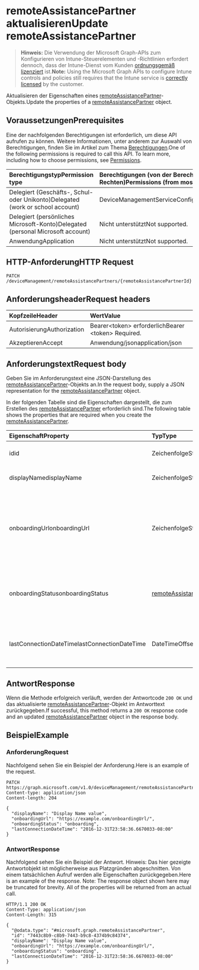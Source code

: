 # <a name="update-remoteassistancepartner"></a><span data-ttu-id="3f422-101">remoteAssistancePartner aktualisieren</span><span class="sxs-lookup"><span data-stu-id="3f422-101">Update remoteAssistancePartner</span></span>

> <span data-ttu-id="3f422-102">**Hinweis:** Die Verwendung der Microsoft Graph-APIs zum Konfigurieren von Intune-Steuerelementen und -Richtlinien erfordert dennoch, dass der Intune-Dienst vom Kunden [ordnungsgemäß lizenziert](https://go.microsoft.com/fwlink/?linkid=839381) ist.</span><span class="sxs-lookup"><span data-stu-id="3f422-102">**Note:** Using the Microsoft Graph APIs to configure Intune controls and policies still requires that the Intune service is [correctly licensed](https://go.microsoft.com/fwlink/?linkid=839381) by the customer.</span></span>

<span data-ttu-id="3f422-103">Aktualisieren der Eigenschaften eines [remoteAssistancePartner](../resources/intune_remoteassistance_remoteassistancepartner.md)-Objekts.</span><span class="sxs-lookup"><span data-stu-id="3f422-103">Update the properties of a [remoteAssistancePartner](../resources/intune_remoteassistance_remoteassistancepartner.md) object.</span></span>
## <a name="prerequisites"></a><span data-ttu-id="3f422-104">Voraussetzungen</span><span class="sxs-lookup"><span data-stu-id="3f422-104">Prerequisites</span></span>
<span data-ttu-id="3f422-p101">Eine der nachfolgenden Berechtigungen ist erforderlich, um diese API aufrufen zu können. Weitere Informationen, unter anderem zur Auswahl von Berechtigungen, finden Sie im Artikel zum Thema [Berechtigungen](../../../concepts/permissions_reference.md).</span><span class="sxs-lookup"><span data-stu-id="3f422-p101">One of the following permissions is required to call this API. To learn more, including how to choose permissions, see [Permissions](../../../concepts/permissions_reference.md).</span></span>

|<span data-ttu-id="3f422-107">Berechtigungstyp</span><span class="sxs-lookup"><span data-stu-id="3f422-107">Permission type</span></span>|<span data-ttu-id="3f422-108">Berechtigungen (von der Berechtigung mit den meisten Rechten zu der mit den wenigsten Rechten)</span><span class="sxs-lookup"><span data-stu-id="3f422-108">Permissions (from most to least privileged)</span></span>|
|:---|:---|
|<span data-ttu-id="3f422-109">Delegiert (Geschäfts-, Schul- oder Unikonto)</span><span class="sxs-lookup"><span data-stu-id="3f422-109">Delegated (work or school account)</span></span>|<span data-ttu-id="3f422-110">DeviceManagementServiceConfig.ReadWrite.All</span><span class="sxs-lookup"><span data-stu-id="3f422-110">DeviceManagementServiceConfig.ReadWrite.All</span></span>|
|<span data-ttu-id="3f422-111">Delegiert (persönliches Microsoft-Konto)</span><span class="sxs-lookup"><span data-stu-id="3f422-111">Delegated (personal Microsoft account)</span></span>|<span data-ttu-id="3f422-112">Nicht unterstützt</span><span class="sxs-lookup"><span data-stu-id="3f422-112">Not supported.</span></span>|
|<span data-ttu-id="3f422-113">Anwendung</span><span class="sxs-lookup"><span data-stu-id="3f422-113">Application</span></span>|<span data-ttu-id="3f422-114">Nicht unterstützt</span><span class="sxs-lookup"><span data-stu-id="3f422-114">Not supported.</span></span>|

## <a name="http-request"></a><span data-ttu-id="3f422-115">HTTP-Anforderung</span><span class="sxs-lookup"><span data-stu-id="3f422-115">HTTP Request</span></span>
<!-- {
  "blockType": "ignored"
}
-->
``` http
PATCH /deviceManagement/remoteAssistancePartners/{remoteAssistancePartnerId}
```

## <a name="request-headers"></a><span data-ttu-id="3f422-116">Anforderungsheader</span><span class="sxs-lookup"><span data-stu-id="3f422-116">Request headers</span></span>
|<span data-ttu-id="3f422-117">Kopfzeile</span><span class="sxs-lookup"><span data-stu-id="3f422-117">Header</span></span>|<span data-ttu-id="3f422-118">Wert</span><span class="sxs-lookup"><span data-stu-id="3f422-118">Value</span></span>|
|:---|:---|
|<span data-ttu-id="3f422-119">Autorisierung</span><span class="sxs-lookup"><span data-stu-id="3f422-119">Authorization</span></span>|<span data-ttu-id="3f422-120">Bearer&lt;token&gt; erforderlich</span><span class="sxs-lookup"><span data-stu-id="3f422-120">Bearer &lt;token&gt; Required.</span></span>|
|<span data-ttu-id="3f422-121">Akzeptieren</span><span class="sxs-lookup"><span data-stu-id="3f422-121">Accept</span></span>|<span data-ttu-id="3f422-122">Anwendung/json</span><span class="sxs-lookup"><span data-stu-id="3f422-122">application/json</span></span>|

## <a name="request-body"></a><span data-ttu-id="3f422-123">Anforderungstext</span><span class="sxs-lookup"><span data-stu-id="3f422-123">Request body</span></span>
<span data-ttu-id="3f422-124">Geben Sie im Anforderungstext eine JSON-Darstellung des [remoteAssistancePartner](../resources/intune_remoteassistance_remoteassistancepartner.md)-Objekts an.</span><span class="sxs-lookup"><span data-stu-id="3f422-124">In the request body, supply a JSON representation for the [remoteAssistancePartner](../resources/intune_remoteassistance_remoteassistancepartner.md) object.</span></span>

<span data-ttu-id="3f422-125">In der folgenden Tabelle sind die Eigenschaften dargestellt, die zum Erstellen des [remoteAssistancePartner](../resources/intune_remoteassistance_remoteassistancepartner.md) erforderlich sind.</span><span class="sxs-lookup"><span data-stu-id="3f422-125">The following table shows the properties that are required when you create the [remoteAssistancePartner](../resources/intune_remoteassistance_remoteassistancepartner.md).</span></span>

|<span data-ttu-id="3f422-126">Eigenschaft</span><span class="sxs-lookup"><span data-stu-id="3f422-126">Property</span></span>|<span data-ttu-id="3f422-127">Typ</span><span class="sxs-lookup"><span data-stu-id="3f422-127">Type</span></span>|<span data-ttu-id="3f422-128">Beschreibung</span><span class="sxs-lookup"><span data-stu-id="3f422-128">Description</span></span>|
|:---|:---|:---|
|<span data-ttu-id="3f422-129">id</span><span class="sxs-lookup"><span data-stu-id="3f422-129">id</span></span>|<span data-ttu-id="3f422-130">Zeichenfolge</span><span class="sxs-lookup"><span data-stu-id="3f422-130">String</span></span>|<span data-ttu-id="3f422-131">Der eindeutige Bezeichner des Partners.</span><span class="sxs-lookup"><span data-stu-id="3f422-131">Unique identifier of the partner.</span></span>|
|<span data-ttu-id="3f422-132">displayName</span><span class="sxs-lookup"><span data-stu-id="3f422-132">displayName</span></span>|<span data-ttu-id="3f422-133">Zeichenfolge</span><span class="sxs-lookup"><span data-stu-id="3f422-133">String</span></span>|<span data-ttu-id="3f422-134">Der Anzeigename des Partners.</span><span class="sxs-lookup"><span data-stu-id="3f422-134">Display name of the partner.</span></span>|
|<span data-ttu-id="3f422-135">onboardingUrl</span><span class="sxs-lookup"><span data-stu-id="3f422-135">onboardingUrl</span></span>|<span data-ttu-id="3f422-136">Zeichenfolge</span><span class="sxs-lookup"><span data-stu-id="3f422-136">String</span></span>|<span data-ttu-id="3f422-137">Die URL des Onboarding-Portals des Partners, in dem ein Administrator den Remoteunterstützungsdienst konfigurieren kann.</span><span class="sxs-lookup"><span data-stu-id="3f422-137">URL of the partner's onboarding portal, where an administrator can configure their Remote Assistance service.</span></span>|
|<span data-ttu-id="3f422-138">onboardingStatus</span><span class="sxs-lookup"><span data-stu-id="3f422-138">onboardingStatus</span></span>|[<span data-ttu-id="3f422-139">remoteAssistanceOnboardingStatus</span><span class="sxs-lookup"><span data-stu-id="3f422-139">remoteAssistanceOnboardingStatus</span></span>](../resources/intune_remoteassistance_remoteassistanceonboardingstatus.md)|<span data-ttu-id="3f422-140">Noch nicht festgelegt.</span><span class="sxs-lookup"><span data-stu-id="3f422-140">TBD</span></span> <span data-ttu-id="3f422-141">Mögliche Werte sind: `notOnboarded`, `onboarding`, `onboarded`.</span><span class="sxs-lookup"><span data-stu-id="3f422-141">The possible values are `notOnboarded`, `onboarding`, `onboarded`, , , , , , , , , or .</span></span>|
|<span data-ttu-id="3f422-142">lastConnectionDateTime</span><span class="sxs-lookup"><span data-stu-id="3f422-142">lastConnectionDateTime</span></span>|<span data-ttu-id="3f422-143">DateTimeOffset</span><span class="sxs-lookup"><span data-stu-id="3f422-143">DateTimeOffset</span></span>|<span data-ttu-id="3f422-144">Zeitstempel der letzten vom TEM-Partner an Intune gesendeten Anforderung</span><span class="sxs-lookup"><span data-stu-id="3f422-144">Timestamp of the last request sent to Intune by the TEM partner.</span></span>|



## <a name="response"></a><span data-ttu-id="3f422-145">Antwort</span><span class="sxs-lookup"><span data-stu-id="3f422-145">Response</span></span>
<span data-ttu-id="3f422-146">Wenn die Methode erfolgreich verläuft, werden der Antwortcode `200 OK` und das aktualisierte [remoteAssistancePartner](../resources/intune_remoteassistance_remoteassistancepartner.md)-Objekt im Antworttext zurückgegeben.</span><span class="sxs-lookup"><span data-stu-id="3f422-146">If successful, this method returns a `200 OK` response code and an updated [remoteAssistancePartner](../resources/intune_remoteassistance_remoteassistancepartner.md) object in the response body.</span></span>

## <a name="example"></a><span data-ttu-id="3f422-147">Beispiel</span><span class="sxs-lookup"><span data-stu-id="3f422-147">Example</span></span>
### <a name="request"></a><span data-ttu-id="3f422-148">Anforderung</span><span class="sxs-lookup"><span data-stu-id="3f422-148">Request</span></span>
<span data-ttu-id="3f422-149">Nachfolgend sehen Sie ein Beispiel der Anforderung.</span><span class="sxs-lookup"><span data-stu-id="3f422-149">Here is an example of the request.</span></span>
``` http
PATCH https://graph.microsoft.com/v1.0/deviceManagement/remoteAssistancePartners/{remoteAssistancePartnerId}
Content-type: application/json
Content-length: 204

{
  "displayName": "Display Name value",
  "onboardingUrl": "https://example.com/onboardingUrl/",
  "onboardingStatus": "onboarding",
  "lastConnectionDateTime": "2016-12-31T23:58:36.6670033-08:00"
}
```

### <a name="response"></a><span data-ttu-id="3f422-150">Antwort</span><span class="sxs-lookup"><span data-stu-id="3f422-150">Response</span></span>
<span data-ttu-id="3f422-p103">Nachfolgend sehen Sie ein Beispiel der Antwort. Hinweis: Das hier gezeigte Antwortobjekt ist möglicherweise aus Platzgründen abgeschnitten. Von einem tatsächlichen Aufruf werden alle Eigenschaften zurückgegeben.</span><span class="sxs-lookup"><span data-stu-id="3f422-p103">Here is an example of the response. Note: The response object shown here may be truncated for brevity. All of the properties will be returned from an actual call.</span></span>
``` http
HTTP/1.1 200 OK
Content-Type: application/json
Content-Length: 315

{
  "@odata.type": "#microsoft.graph.remoteAssistancePartner",
  "id": "7443c8b9-c8b9-7443-b9c8-4374b9c84374",
  "displayName": "Display Name value",
  "onboardingUrl": "https://example.com/onboardingUrl/",
  "onboardingStatus": "onboarding",
  "lastConnectionDateTime": "2016-12-31T23:58:36.6670033-08:00"
}
```




